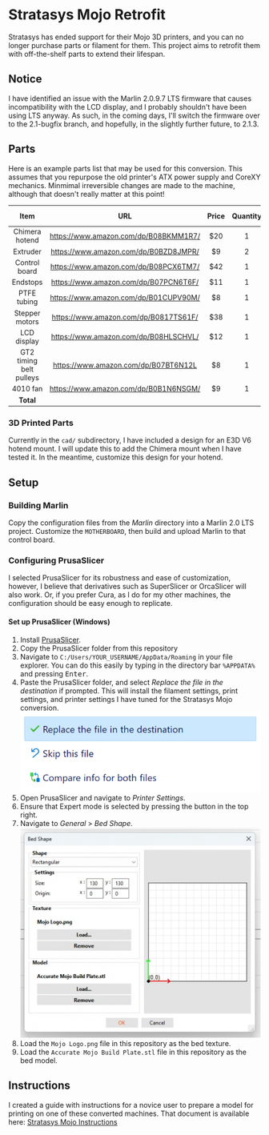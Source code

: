 # Stratasys Mojo Retrofit

Stratasys has ended support for their Mojo 3D printers, and you can no longer purchase parts or filament for them.
This project aims to retrofit them with off-the-shelf parts to extend their lifespan.

## Notice

I have identified an issue with the Marlin 2.0.9.7 LTS firmware that causes incompatibility with the LCD display,
and I probably shouldn't have been using LTS anyway. As such, in the coming days, I'll switch the firmware over to the 
2.1-bugfix branch, and hopefully, in the slightly further future, to 2.1.3.

## Parts

Here is an example parts list that may be used for this conversion. This assumes that you repurpose the
old printer's ATX power supply and CoreXY mechanics. Minmimal irreversible changes are made to the machine,
although that doesn't really matter at this point!

|         **Item**        |                **URL**                | **Price** | **Quantity** | **Total Cost** |
|:-----------------------:|:-------------------------------------:|:---------:|:------------:|:--------------:|
| Chimera hotend          | https://www.amazon.com/dp/B08BKMM1R7/ | $20       | 1            | $20            |
| Extruder                | https://www.amazon.com/dp/B0BZD8JMPR/ | $9        | 2            | $18            |
| Control board           | https://www.amazon.com/dp/B08PCX6TM7/ | $42       | 1            | $42            |
| Endstops                | https://www.amazon.com/dp/B07PCN6T6F/ | $11       | 1            | $11            |
| PTFE tubing             | https://www.amazon.com/dp/B01CUPV90M/ | $8        | 1            | $8             |
| Stepper motors          | https://www.amazon.com/dp/B0817TS61F/ | $38       | 1            | $38            |
| LCD display             | https://www.amazon.com/dp/B08HLSCHVL/ | $12       | 1            | $12            |
| GT2 timing belt pulleys | https://www.amazon.com/dp/B07BT6N12L  | $8        | 1            | $8             |
| 4010 fan                | https://www.amazon.com/dp/B0B1N6NSGM/ | $9        | 1            | $9             |
| **Total**               |                                       |           |              | **$166**           |

### 3D Printed Parts
Currently in the `cad/` subdirectory, I have included a design for an E3D V6 hotend mount. I will update this to add the Chimera mount when I have tested it. In the meantime, customize this design for your hotend.

## Setup

### Building Marlin

Copy the configuration files from the *Marlin* directory into a Marlin 2.0 LTS project. Customize the `MOTHERBOARD`, then build and upload Marlin to that control board.

### Configuring PrusaSlicer

I selected PrusaSlicer for its robustness and ease of customization, however, I believe that derivatives such as SuperSlicer or OrcaSlicer will also work.
Or, if you prefer Cura, as I do for my other machines, the configuration should be easy enough to replicate.

#### Set up PrusaSlicer (Windows)

1. Install [PrusaSlicer](https://www.prusa3d.com/en/page/prusaslicer_424/).
2. Copy the PrusaSlicer folder from this repository
3. Navigate to `C:/Users/YOUR_USERNAME/AppData/Roaming` in your file explorer. You can do this easily by typing in the directory bar `%APPDATA%` and pressing <kbd>Enter</kbd>.
4. Paste the PrusaSlicer folder, and select *Replace the file in the destination* if prompted. This will install the  filament settings, print settings, and printer settings I have tuned for the Stratasys Mojo conversion.
![Replace file dialog](screenshots/replace.png)
5. Open PrusaSlicer and navigate to *Printer Settings*.
6. Ensure that Expert mode is selected by pressing the button in the top right.
7. Navigate to *General* > *Bed Shape*.
![Bed Shape dialog](screenshots/bed_shape.png)
8. Load the `Mojo Logo.png` file in this repository as the bed texture.
9. Load the `Accurate Mojo Build Plate.stl` file in this repository as the bed model.

## Instructions

I created a guide with instructions for a novice user to prepare a model for printing on one of these converted machines.
That document is available here: [Stratasys Mojo Instructions](https://docs.google.com/document/d/1dcEKFhcxA-QaMBZmRmVCBlgQjbNByx9ydnzFRXKonwo/edit?usp=sharing)
